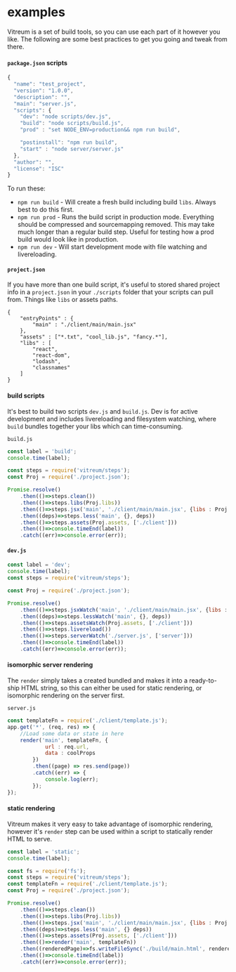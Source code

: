 # examples
Vitreum is a set of build tools, so you can use each part of it however you like. The following are some best practices to get you going and tweak from there.

#### `package.json` scripts

```javascript
{
  "name": "test_project",
  "version": "1.0.0",
  "description": "",
  "main": "server.js",
  "scripts": {
    "dev": "node scripts/dev.js",
    "build": "node scripts/build.js",
    "prod" : "set NODE_ENV=production&& npm run build",

    "postinstall": "npm run build",
    "start" : "node server/server.js"
  },
  "author": "",
  "license": "ISC"
}
```

To run these:

- `npm run build` - Will create a fresh build including build `libs`. Always best to do this first.
- `npm run prod`  - Runs the build script in production mode. Everything should be compressed and sourcemapping removed. This may take much longer than a regular build step. Useful for testing how a prod build would look like in production.
- `npm run dev`   - Will start development mode with file watching and livereloading.


#### `project.json`
If you have more than one build script, it's useful to stored shared project info in a `project.json` in your `./scripts` folder that your scripts can pull from. Things like `libs` or assets paths.

```
{
	"entryPoints" : {
		"main" : "./client/main/main.jsx"
	},
	"assets" : ["*.txt", "cool_lib.js", "fancy.*"],
	"libs" : [
		"react",
		"react-dom",
		"lodash",
		"classnames"
	]
}
```


#### build scripts
It's best to build two scripts `dev.js` and `build.js`. Dev is for active development and includes livereloading and filesystem watching, where `build` bundles together your libs which can time-consuming.


`build.js`
```javascript
const label = 'build';
console.time(label);

const steps = require('vitreum/steps');
const Proj = require('./project.json');

Promise.resolve()
	.then(()=>steps.clean())
	.then(()=>steps.libs(Proj.libs))
	.then(()=>steps.jsx('main', './client/main/main.jsx', {libs : Proj.libs}))
	.then((deps)=>steps.less('main', {}, deps))
	.then(()=>steps.assets(Proj.assets, ['./client']))
	.then(()=>console.timeEnd(label))
	.catch((err)=>console.error(err));
```

#### `dev.js`
```javascript
const label = 'dev';
console.time(label);
const steps = require('vitreum/steps');

const Proj = require('./project.json');

Promise.resolve()
	.then(()=>steps.jsxWatch('main', './client/main/main.jsx', {libs : Proj.libs}))
	.then((deps)=>steps.lessWatch('main', {}, deps))
	.then(()=>steps.assetsWatch(Proj.assets, ['./client']))
	.then(()=>steps.livereload())
	.then(()=>steps.serverWatch('./server.js', ['server']))
	.then(()=>console.timeEnd(label))
	.catch((err)=>console.error(err));
```


#### isomorphic server rendering
The `render` simply takes a created bundled and makes it into a ready-to-ship HTML string, so this can either be used for static rendering, or isomorphic rendering on the server first.

`server.js`

```javascript
const templateFn = require('./client/template.js');
app.get('*', (req, res) => {
	//Load some data or state in here
	render('main', templateFn, {
			url : req.url,
			data : coolProps
		})
		.then((page) => res.send(page))
		.catch((err) => {
			console.log(err);
		});
});
```


#### static rendering
Vitreum makes it very easy to take advantage of isomorphic rendering, however it's `render` step can be used within a script to statically render HTML to serve.

```javascript
const label = 'static';
console.time(label);

const fs = require('fs');
const steps = require('vitreum/steps');
const templateFn = require('./client/template.js');
const Proj = require('./project.json');

Promise.resolve()
	.then(()=>steps.clean())
	.then(()=>steps.libs(Proj.libs))
	.then(()=>steps.jsx('main', './client/main/main.jsx', {libs : Proj.libs}))
	.then((deps)=>steps.less('main', {} deps))
	.then(()=>steps.assets(Proj.assets, ['./client']))
	.then(()=>render('main', templateFn))
	.then((renderedPage)=>fs.writeFileSync('./build/main.html', renderedPage))
	.then(()=>console.timeEnd(label))
	.catch((err)=>console.error(err));
```



